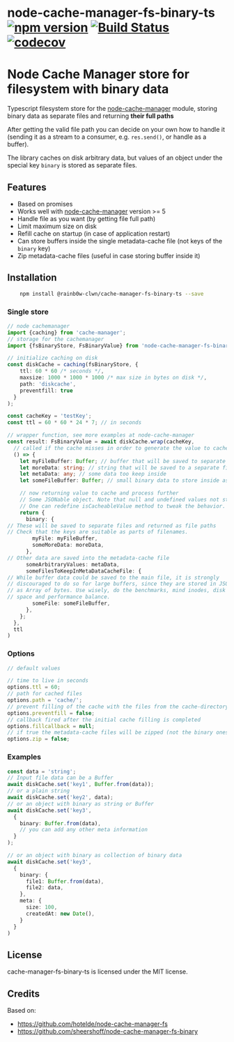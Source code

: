 # node-cache-manager-fs-binary-ts [![npm version](https://badge.fury.io/js/%40rainb0w-clwn%2Fnode-cache-manager-fs-binary-ts.svg)](https://www.npmjs.com/package/@rainb0w-clwn/cache-manager-fs-binary-ts) [![Build Status](https://github.com/rainb0w-clwn/node-cache-manager-fs-binary-ts/actions/workflows/main.yml/badge.svg?branch=master)](https://github.com/rainb0w-clwn/node-cache-manager-fs-binary-ts/actions) [![codecov](https://codecov.io/gh/rainb0w-clwn/node-cache-manager-fs-binary-ts/branch/master/graph/badge.svg)](https://codecov.io/gh/rainb0w-clwn/node-cache-manager-fs-binary-ts)

# Node Cache Manager store for filesystem with binary data

Typescript filesystem store for the [node-cache-manager](https://github.com/BryanDonovan/node-cache-manager) module,
storing binary data as separate files and returning **their full paths**

After getting the valid file path you can decide on your own how to handle it (sending it as a stream to a consumer,
e.g. `res.send()`, or handle as a buffer).

The library caches on disk arbitrary data, but values of an object under the special key `binary` is stored as separate
files.

## Features

* Based on promises
* Works well with [node-cache-manager](https://github.com/BryanDonovan/node-cache-manager) version >= 5
* Handle file as you want (by getting file full path)
* Limit maximum size on disk
* Refill cache on startup (in case of application restart)
* Can store buffers inside the single metadata-cache file (not keys of the `binary` key)
* Zip metadata-cache files (useful in case storing buffer inside it)

## Installation

```sh
    npm install @rainb0w-clwn/cache-manager-fs-binary-ts --save
```

### Single store

```typescript
// node cachemanager
import {caching} from 'cache-manager';
// storage for the cachemanager
import {fsBinaryStore, FsBinaryValue} from 'node-cache-manager-fs-binary-ts';

// initialize caching on disk
const diskCache = caching(fsBinaryStore, {
    ttl: 60 * 60 /* seconds */,
    maxsize: 1000 * 1000 * 1000 /* max size in bytes on disk */,
    path: 'diskcache',
    preventfill: true
  }
);

const cacheKey = 'testKey';
const ttl = 60 * 60 * 24 * 7; // in seconds

// wrapper function, see more examples at node-cache-manager
const result: FsBinaryValue = await diskCache.wrap(cacheKey,
  // called if the cache misses in order to generate the value to cache
  () => {
    let myFileBuffer: Buffer; // buffer that will be saved to separate file
    let moreData: string; // string that will be saved to a separate file
    let metaData: any; // some data too keep inside
    let someFileBuffer: Buffer; // small binary data to store inside as buffer

    // now returning value to cache and process further
    // Some JSONable object. Note that null and undefined values not stored.
    // One can redefine isCacheableValue method to tweak the behavior.
    return {
      binary: {
// These will be saved to separate files and returned as file paths
// Check that the keys are suitable as parts of filenames.
        myFile: myFileBuffer,
        someMoreData: moreData,
      },
// Other data are saved into the metadata-cache file
      someArbitraryValues: metaData,
      someFilesToKeepInMetaDataCacheFile: {
// While buffer data could be saved to the main file, it is strongly
// discouraged to do so for large buffers, since they are stored in JSON
// as Array of bytes. Use wisely, do the benchmarks, mind inodes, disk
// space and performance balance.
        someFile: someFileBuffer,
      },
    };
  },
  ttl
)

```

### Options

```typescript
// default values

// time to live in seconds
options.ttl = 60;
// path for cached files
options.path = 'cache/';
// prevent filling of the cache with the files from the cache-directory
options.preventfill = false;
// callback fired after the initial cache filling is completed
options.fillcallback = null;
// if true the metadata-cache files will be zipped (not the binary ones)
options.zip = false;

```

### Examples

```typescript
const data = 'string';
// Input file data can be a Buffer
await diskCache.set('key1', Buffer.from(data));
// or a plain string
await diskCache.set('key2', data);
// or an object with binary as string or Buffer
await diskCache.set('key3',
  {
    binary: Buffer.from(data),
    // you can add any other meta information
  }
);

// or an object with binary as collection of binary data
await diskCache.set('key3',
  {
    binary: {
      file1: Buffer.from(data),
      file2: data,
    },
    meta: {
      size: 100,
      createdAt: new Date(),
    }
  }
)

```

## License

cache-manager-fs-binary-ts is licensed under the MIT license.

## Credits

Based on:
* https://github.com/hotelde/node-cache-manager-fs
* https://github.com/sheershoff/node-cache-manager-fs-binary
